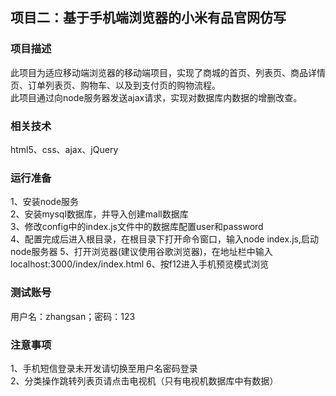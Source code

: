 ## 项目二：基于手机端浏览器的小米有品官网仿写  
### 项目描述  
此项目为适应移动端浏览器的移动端项目，实现了商城的首页、列表页、商品详情页、订单列表页、购物车、以及到支付页的购物流程。  
此项目通过向node服务器发送ajax请求，实现对数据库内数据的增删改查。  
### 相关技术  
html5、css、ajax、jQuery
### 运行准备  
1、安装node服务  
2、安装mysql数据库，并导入创建mall数据库  
3、修改config中的index.js文件中的数据库配置user和password  
4、配置完成后进入根目录，在根目录下打开命令窗口，输入node index.js,启动node服务器
5、打开浏览器(建议使用谷歌浏览器)，在地址栏中输入localhost:3000/index/index.html
6、按f12进入手机预览模式浏览
### 测试账号 
用户名：zhangsan；密码：123
### 注意事项
1、手机短信登录未开发请切换至用户名密码登录  
2、分类操作跳转列表页请点击电视机（只有电视机数据库中有数据）
